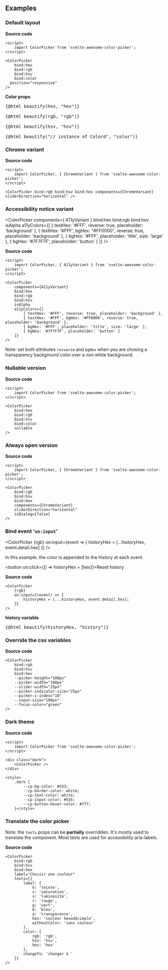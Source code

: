 <script lang="ts">
  import ColorPicker, { ChromeVariant, A11yVariant } from '$lib';
  import { bgColor } from '../store';

  let hex = "#f6f0dc";
  let rgb;
  let hsv;
  let color;
  let historyHex = [];
  $: historyHex = historyHex.length > 8 ? ['...', ...historyHex.slice(Math.max(0, historyHex.length - 8))] : historyHex

  function beautify(object, name) {
    return `<span class="token keyword">let</span> ${name}<span class="token operator"> = </span>` + (object ? JSON.stringify(object, null, 2)
    .replace(/("#\w+")/g, '<span class="token string">$1</span>')
    .replace(/("...")/g, '<span class="token string">$1</span>')
    .replace(/:\s(\d+\.?\d*)/g, ': <span class="token keyword">$1</span>')
    .replace(/":/g, '"<span class="token operator">:</span>') : `<span class="token keyword">undefined</span>;`);
  }

  $: $bgColor = hex;
</script>

## Examples

### Default layout

<form action="post">
<ColorPicker bind:hex bind:rgb bind:hsv position="responsive"/>
</form>
<div class="example-wrapper">
<div class="overflow">

**Source code**

<!-- prettier-ignore -->
```svelte
<script>
	import ColorPicker from 'svelte-awesome-color-picker';
</script>

<ColorPicker
	bind:hex
	bind:rgb
	bind:hsv
	bind:color
  position="responsive"
/>
```

</div>
<div>

**Color props**

<pre class="language-javascript">{@html beautify(hex, "hex")}

{@html beautify(rgb, "rgb")}

{@html beautify(hsv, "hsv")}

{@html beautify("// instance of Colord", "color")}
</pre>

</div>
</div>

### Chrome variant

<ColorPicker bind:rgb bind:hsv bind:hex components={ChromeVariant} sliderDirection="horizontal" />

**Source code**

```svelte
<script>
	import ColorPicker, { ChromeVariant } from 'svelte-awesome-color-picker';
</script>

<ColorPicker bind:rgb bind:hsv bind:hex components={ChromeVariant} sliderDirection="horizontal" />
```

### Accessibility notice variant

<ColorPicker
components={ A11yVariant }
bind:hex
bind:rgb
bind:hsv
isAlpha
a11yColors={[
{ textHex: '#FFF', reverse: true, placeholder: 'background' },
{ textHex: '#FFF', bgHex: "#FF0000", reverse: true, placeholder: 'background' },
{ bgHex: '#FFF', placeholder: 'title', size: 'large' },
{ bgHex: '#7F7F7F', placeholder: 'button' }
]}
/>

**Source code**

```svelte
<script>
	import ColorPicker, { A11yVariant } from 'svelte-awesome-color-picker';
</script>

<ColorPicker
	components={A11yVariant}
	bind:hex
	bind:rgb
	bind:hsv
	isAlpha
	a11yColors={[
		{ textHex: '#FFF', reverse: true, placeholder: 'background' },
		{ textHex: '#FFF', bgHex: '#FF0000', reverse: true, placeholder: 'background' },
		{ bgHex: '#FFF', placeholder: 'title', size: 'large' },
		{ bgHex: '#7F7F7F', placeholder: 'button' }
	]}
/>
```

Note: set both attributes `resverse` and `bgHex` when you are chosing a transparency background color over a non white background.

### Nullable version

<ColorPicker bind:hex bind:rgb bind:hsv nullable />

**Source code**

<!-- prettier-ignore -->
```svelte
<script>
	import ColorPicker from 'svelte-awesome-color-picker';
</script>

<ColorPicker
	bind:hex
	bind:rgb
	bind:hsv
	bind:color
	nullable
/>
```

### Always open version

<div class="example-wrapper">
  <div class="center">
    <ColorPicker bind:rgb bind:hsv bind:hex components={ChromeVariant} sliderDirection="horizontal" isDialog={false} />
  </div>
  <div class="overflow">

**Source code**

<!-- prettier-ignore -->
```svelte
<script>
	import ColorPicker, { ChromeVariant } from 'svelte-awesome-color-picker';
</script>

<ColorPicker
	bind:rgb
	bind:hsv
	bind:hex
	components={ChromeVariant}
	sliderDirection="horizontal"
	isDialog={false}
/>
```

</div>
</div>

### Bind event '`on:input`'

<ColorPicker {rgb} on:input={event => {
historyHex = [...historyHex, event.detail.hex]
}} />

In this example, the color is appended to the history at each event.

<button on:click={() => historyHex = [hex]}>Reset history</button>

<div class="example-wrapper">
<div>

**Source code**

```svelte
<ColorPicker
	{rgb}
	on:input={(event) => {
		historyHex = [...historyHex, event.detail.hex];
	}}
/>
```

</div>
<div class="overflow">

**history variable**

<pre class="language-javascript">{@html beautify(historyHex, "history")}</pre>

</div>
</div>

### Override the css variables

<div class="example-wrapper">
  <div>
	<ColorPicker
		bind:rgb
		bind:hsv
		bind:hex
		--picker-height="100px"
		--picker-width="100px"
		--slider-width="25px"
		--picker-indicator-size="25px"
		--picker-z-index="10"
		--input-size="100px"
		--focus-color="green"
	/>
  </div>
  <div class="overflow">

**Source code**

<!-- prettier-ignore -->
```svelte
<ColorPicker
	bind:rgb
	bind:hsv
	bind:hex
	--picker-height="100px"
	--picker-width="100px"
	--slider-width="25px"
	--picker-indicator-size="25px"
	--picker-z-index="10"
	--input-size="100px"
	--focus-color="green"
/>
```

</div>
</div>

### Dark theme

<div class="example-wrapper">
  <div>
	<div class="dark">
		<ColorPicker bind:hex bind:rgb bind:hsv />
	</div>
  </div>
  <div class="overflow">

**Source code**

<!-- prettier-ignore -->
```svelte
<script>
	import ColorPicker from 'svelte-awesome-color-picker';
</script>

<div class="dark">
	<ColorPicker />
</div>

<style>
	.dark {
		--cp-bg-color: #333;
		--cp-border-color: white;
		--cp-text-color: white;
		--cp-input-color: #555;
		--cp-button-hover-color: #777;
	}</style>
```

</div>
</div>

### Translate the color picker

Note: the `texts` props can be **partially** overridden. It's mostly used to translate the component. Most texts are used for accessibility aria-labels.

<div class="example-wrapper">
  <div>
	<ColorPicker
		bind:rgb
		bind:hsv
		bind:hex
		label="Choisir une couleur"
		texts={{
			label: {
				h: 'teinte',
				s: 'saturation',
				v: 'luminosité',
				r: 'rouge',
				g: 'vert',
				b: 'bleu',
				a: 'transparence',
				hex: 'couleur hexadécimale',
				withoutColor: 'sans couleur'
			},
			color: {
				rgb: 'rgb',
				hsv: 'hsv',
				hex: 'hex'
			},
			changeTo: 'changer à '
		}}
	/>
  </div>
  <div class="overflow">

**Source code**

<!-- prettier-ignore -->
```svelte
<ColorPicker
	bind:rgb
	bind:hsv
	bind:hex
	label="Choisir une couleur"
	texts={{
		label: {
			h: 'teinte',
			s: 'saturation',
			v: 'luminosité',
			r: 'rouge',
			g: 'vert',
			b: 'bleu',
			a: 'transparence',
			hex: 'couleur hexadécimale',
			withoutColor: 'sans couleur'
		},
		color: {
			rgb: 'rgb',
			hsv: 'hsv',
			hex: 'hex'
		},
		changeTo: 'changer à '
	}}
/>
```

</div>
</div>
